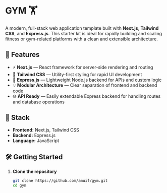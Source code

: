 # GYM 🏋️

A modern, full-stack web application template built with **Next.js**, **Tailwind CSS**, and **Express.js**. This starter kit is ideal for rapidly building and scaling fitness or gym-related platforms with a clean and extensible architecture.

## 🚀 Features

- ⚡ **Next.js** — React framework for server-side rendering and routing
- 🎨 **Tailwind CSS** — Utility-first styling for rapid UI development
- 🚀 **Express.js** — Lightweight Node.js backend for APIs and custom logic
- 💡 **Modular Architecture** — Clear separation of frontend and backend code
- 🌐 **API Ready** — Easily extendable Express backend for handling routes and database operations

## 🧱 Stack

- **Frontend:** Next.js, Tailwind CSS
- **Backend:** Express.js
- **Language:**  JavaScript

## 🛠️ Getting Started

1. **Clone the repository**

   ```bash
   git clone https://github.com/amuif/gym.git
   cd gym

